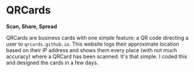 # QRCards
**Scan, Share, Spread**

QRCards are business cards with one simple feature: a QR code directing a user to `qrcards.github.io`. This website logs their approximate location based on their IP address and shows them every place (with not much accuracy) where a QRCard has been scanned. It's that simple. I coded this and designed the cards in a few days.
